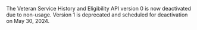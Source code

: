 The Veteran Service History and Eligibility API version 0 is now deactivated due to non-usage. Version 1 is deprecated and scheduled for deactivation on May 30, 2024.
